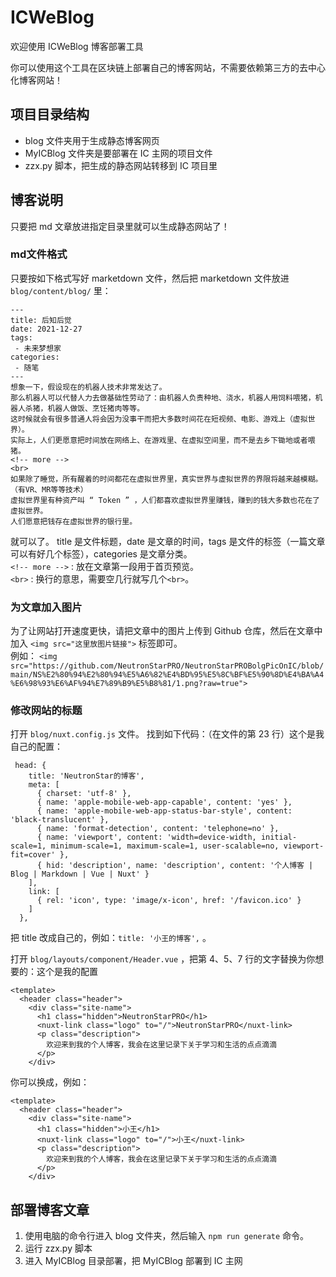 # ICWeBlog
欢迎使用 ICWeBlog 博客部署工具

你可以使用这个工具在区块链上部署自己的博客网站，不需要依赖第三方的去中心化博客网站！

## 项目目录结构
* blog 文件夹用于生成静态博客网页
* MyICBlog 文件夹是要部署在 IC 主网的项目文件
* zzx.py 脚本，把生成的静态网站转移到 IC 项目里

## 博客说明
只要把 md 文章放进指定目录里就可以生成静态网站了！
### md文件格式
只要按如下格式写好 marketdown 文件，然后把 marketdown 文件放进 `blog/content/blog/` 里：
```
---
title: 后知后觉
date: 2021-12-27
tags:
 - 未来梦想家
categories:
 - 随笔
---
想象一下，假设现在的机器人技术非常发达了。
那么机器人可以代替人力去做基础性劳动了：由机器人负责种地、浇水，机器人用饲料喂猪，机器人杀猪，机器人做饭、烹饪猪肉等等。
这时候就会有很多普通人将会因为没事干而把大多数时间花在短视频、电影、游戏上（虚拟世界）。
实际上，人们更愿意把时间放在网络上、在游戏里、在虚拟空间里，而不是去乡下锄地或者喂猪。
<!-- more -->
<br>
如果除了睡觉，所有醒着的时间都花在虚拟世界里，真实世界与虚拟世界的界限将越来越模糊。（有VR、MR等等技术）
虚拟世界里有种资产叫 “ Token ” ，人们都喜欢虚拟世界里赚钱，赚到的钱大多数也花在了虚拟世界。
人们愿意把钱存在虚拟世界的银行里。
```
就可以了。
title 是文件标题，date 是文章的时间，tags 是文件的标签（一篇文章可以有好几个标签），categories 是文章分类。<br>
`<!-- more -->` : 放在文章第一段用于首页预览。<br>
`<br>` : 换行的意思，需要空几行就写几个`<br>`。<br>

### 为文章加入图片
为了让网站打开速度更快，请把文章中的图片上传到 Github 仓库，然后在文章中加入 `<img src="这里放图片链接">` 标签即可。<br>
例如：
`<img src="https://github.com/NeutronStarPRO/NeutronStarPROBolgPicOnIC/blob/main/NS%E2%80%94%E2%80%94%E5%A6%82%E4%BD%95%E5%8C%BF%E5%90%8D%E4%BA%A4%E6%98%93%E6%AF%94%E7%89%B9%E5%B8%81/1.png?raw=true"> `

### 修改网站的标题
打开 `blog/nuxt.config.js` 文件。
找到如下代码：（在文件的第 23 行）这个是我自己的配置：
```
 head: {
    title: 'NeutronStar的博客',
    meta: [
      { charset: 'utf-8' },
      { name: 'apple-mobile-web-app-capable', content: 'yes' },
      { name: 'apple-mobile-web-app-status-bar-style', content: 'black-translucent' },
      { name: 'format-detection', content: 'telephone=no' },
      { name: 'viewport', content: 'width=device-width, initial-scale=1, minimum-scale=1, maximum-scale=1, user-scalable=no, viewport-fit=cover' },
      { hid: 'description', name: 'description', content: '个人博客 | Blog | Markdown | Vue | Nuxt' }
    ],
    link: [
      { rel: 'icon', type: 'image/x-icon', href: '/favicon.ico' }
    ]
  },
```
把 title 改成自己的，例如：`title: '小王的博客',` 。

打开 `blog/layouts/component/Header.vue` ，把第 4、5、7 行的文字替换为你想要的：这个是我的配置
```
<template>
  <header class="header">
    <div class="site-name">
      <h1 class="hidden">NeutronStarPRO</h1>
      <nuxt-link class="logo" to="/">NeutronStarPRO</nuxt-link>
      <p class="description">
        欢迎来到我的个人博客，我会在这里记录下关于学习和生活的点点滴滴
      </p>
    </div>
```
你可以换成，例如：
```
<template>
  <header class="header">
    <div class="site-name">
      <h1 class="hidden">小王</h1>
      <nuxt-link class="logo" to="/">小王</nuxt-link>
      <p class="description">
        欢迎来到我的个人博客，我会在这里记录下关于学习和生活的点点滴滴
      </p>
    </div>
```

## 部署博客文章
1. 使用电脑的命令行进入 blog 文件夹，然后输入 `npm run generate` 命令。
2. 运行 zzx.py 脚本
3. 进入 MyICBlog 目录部署，把 MyICBlog 部署到 IC 主网

